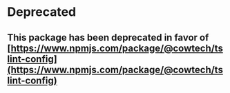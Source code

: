 # Deprecated

## This package has been deprecated in favor of [https://www.npmjs.com/package/@cowtech/tslint-config](https://www.npmjs.com/package/@cowtech/tslint-config)